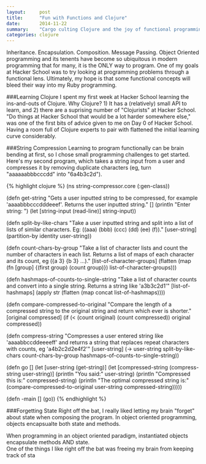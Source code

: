 ```yaml
---
layout:     post
title:      "Fun with Functions and Clojure"
date:       2014-11-22
summary:    "Cargo culting Clojure and the joy of functional programming."
categories: clojure
---
```

Inheritance.  Encapsulation.  Composition.  Message Passing.  Object Oriented programming and its tenents have become so ubiquitous in modern programming that for many, it is the ONLY way to program.  One of my goals at Hacker School was to try looking at programming problems through a functional lens.  Ultimately, my hope is that some functional concepts will bleed their way into my Ruby programming.

###Learning Clojure
I spent my first week at Hacker School learning the ins-and-outs of Clojure.  Why Clojure?  1) It has a (relatively) small API to learn, and 2) there are a suprising number of "Clojurists" at Hacker School. "Do things at Hacker School that would be a lot harder somewhere else," was one of the first bits of advice given to me on Day 0 of Hacker School.  Having a room full of Clojure experts to pair with flattened the initial learning curve considerably.

###String Compression
Learning to program functionally can be brain bending at first, so I chose small programming challenges to get started.  Here's my second program, which takes a string input from a user and compresses it by removing duplicate characters (eg, turn "aaaaaabbbcccdd" into "6a4b3c2d").     

{% highlight clojure %}
(ns string-compressor.core
  (:gen-class))

(defn get-string
  "Gets a user inputted string to be compressed, for example
  'aaaabbbcccdddeeef'. Returns the user inputted string."
  [] 
  (println "Enter string: ")
  (let [string-input (read-line)] string-input))

(defn split-by-like-chars
  "Take a user inputted string and split into a list of lists of 
  similar characters. Eg: ((aaa) (bbb) (ccc) (dd) (ee) (f))." 
  [user-string]
  (partition-by identity user-string))

(defn count-chars-by-group
  "Take a list of character lists and count the number of characters
  in each list.  Returns a list of maps of each character and its count,
  eg ({a 3} {b 3} ...)."
  [list-of-character-groups]
  (flatten (map (fn [group] {(first group) (count group)})
                list-of-character-groups)))

(defn hashmaps-of-counts-to-single-string
  "Take a list of character counts and convert into a single string. 
  Returns a string like 'a3b3c2d1'"
  [list-of-hashmaps]
  (apply str (flatten (map concat list-of-hashmaps))))

(defn compare-compressed-to-original
  "Compare the length of a compressed string to the original string and
  return which ever is shorter."
  [original compressed]
  (if (< (count original) (count compressed)) original compressed))

(defn compress-string
  "Compresses a user entered string like 'aaaabbccddeeeeff' and returns 
  a string that replaces repeat characters with counts, eg 'a4b2c2d2e4f2'"
  [user-string]
  (-> user-string split-by-like-chars count-chars-by-group hashmaps-of-counts-to-single-string))
  
(defn go
  []
  (let [user-string (get-string)]
    (let [compressed-string (compress-string user-string)]
    (println "You said:" user-string)
    (println "Compressed this is:" compressed-string)
    (println "The optimal compressed string is:" (compare-compressed-to-original user-string compressed-string)))))

(defn -main
  []
  (go))
{% endhighlight %}

###Forgetting State
Right off the bat, I really liked letting my brain "forget" about state when composing the program.  In object oriented programming, objects encapsualte both state and methods. 

When programming in an object oriented paradigm, instantiated objects encapsulate methods AND state.    
One of the things I like right off the bat was freeing my brain from keeping track of sta 


